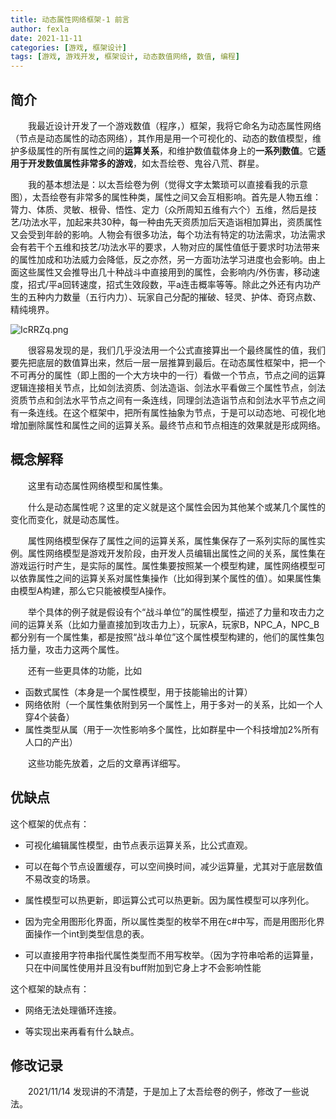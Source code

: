 ```yaml
---
title: 动态属性网络框架-1 前言
author: fexla
date: 2021-11-11
categories: [游戏, 框架设计]
tags: [游戏, 游戏开发, 框架设计, 动态数值网络, 数值, 编程]
---
```

## 简介

　　我最近设计开发了一个游戏数值（程序，）框架，我将它命名为动态属性网络（节点是动态属性的动态网络），其作用是用一个可视化的、动态的数值模型，维护多级属性的所有属性之间的**运算关系**，和维护数值载体身上的**一系列数值**。它**适用于开发数值属性非常多的游戏**，如太吾绘卷、鬼谷八荒、群星。

　　我的基本想法是：以太吾绘卷为例（觉得文字太繁琐可以直接看我的示意图），太吾绘卷有非常多的属性种类，属性之间又会互相影响。首先是人物五维：膂力、体质、灵敏、根骨、悟性、定力（众所周知五维有六个）五维，然后是技艺/功法水平，加起来共30种，每一种由先天资质加后天造诣相加算出，资质属性又会受到年龄的影响。人物会有很多功法，每个功法有特定的功法需求，功法需求会有若干个五维和技艺/功法水平的要求，人物对应的属性值低于要求时功法带来的属性加成和功法威力会降低，反之亦然，另一方面功法学习进度也会影响。由上面这些属性又会推导出几十种战斗中直接用到的属性，会影响内/外伤害，移动速度，招式/平a回转速度，招式生效段数，平a连击概率等等。除此之外还有内功产生的五种内力数量（五行内力）、玩家自己分配的摧破、轻灵、护体、奇窍点数、精纯境界。

![IcRRZq.png](https://z3.ax1x.com/2021/11/14/IcRRZq.png)

　　很容易发现的是，我们几乎没法用一个公式直接算出一个最终属性的值，我们要先把底层的数值算出来，然后一层一层推算到最后。在动态属性框架中，把一个不可再分的属性（即上图的一个大方块中的一行）看做一个节点，节点之间的运算逻辑连接相关节点，比如剑法资质、剑法造诣、剑法水平看做三个属性节点，剑法资质节点和剑法水平节点之间有一条连线，同理剑法造诣节点和剑法水平节点之间有一条连线。在这个框架中，把所有属性抽象为节点，于是可以动态地、可视化地增加删除属性和属性之间的运算关系。最终节点和节点相连的效果就是形成网络。

## 概念解释

　　这里有动态属性网络模型和属性集。

　　什么是动态属性呢？这里的定义就是这个属性会因为其他某个或某几个属性的变化而变化，就是动态属性。

　　属性网络模型保存了属性之间的运算关系，属性集保存了一系列实际的属性实例。属性网络模型是游戏开发阶段，由开发人员编辑出属性之间的关系，属性集在游戏运行时产生，是实际的属性。属性集要按照某一个模型构建，属性网络模型可以依靠属性之间的运算关系对属性集操作（比如得到某个属性的值）。如果属性集由模型A构建，那么它只能被模型A操作。

　　举个具体的例子就是假设有个“战斗单位”的属性模型，描述了力量和攻击力之间的运算关系（比如力量直接加到攻击力上），玩家A，玩家B，NPC_A，NPC_B都分别有一个属性集，都是按照“战斗单位”这个属性模型构建的，他们的属性集包括力量，攻击力这两个属性。

　　还有一些更具体的功能，比如
- 函数式属性（本身是一个属性模型，用于技能输出的计算）
- 网络依附（一个属性集依附到另一个属性上，用于多对一的关系，比如一个人穿4个装备）
- 属性类型从属（用于一次性影响多个属性，比如群星中一个科技增加2%所有人口的产出）

　　这些功能先放着，之后的文章再详细写。

## 优缺点

这个框架的优点有：

- 可视化编辑属性模型，由节点表示运算关系，比公式直观。

- 可以在每个节点设置缓存，可以空间换时间，减少运算量，尤其对于底层数值不易改变的场景。

- 属性模型可以热更新，即运算公式可以热更新。因为属性模型可以序列化。

- 因为完全用图形化界面，所以属性类型的枚举不用在c#中写，而是用图形化界面操作一个int到类型信息的表。

- 可以直接用字符串指代属性类型而不用写枚举。（因为字符串哈希的运算量，只在中间属性使用并且没有buff附加到它身上才不会影响性能

这个框架的缺点有：

- 网络无法处理循环连接。

- 等实现出来再看有什么缺点。

## 修改记录

　　2021/11/14 发现讲的不清楚，于是加上了太吾绘卷的例子，修改了一些说法。
